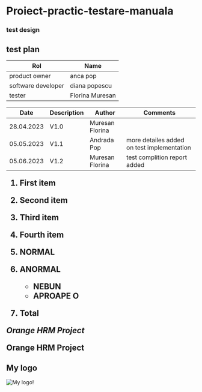 # Proiect-practic-testare-manuala
### test design
<h2> test plan
  
| Rol | Name|
|-----|------|
| product owner | anca pop |
| software developer | diana popescu |
  | tester | Florina Muresan |
  
  | Date | Description | Author | Comments |
|-----|------|-----|-----|
| 28.04.2023 | V1.0 | Muresan Florina |      |
| 05.05.2023 | V1.1 | Andrada Pop | more detailes added on test implementation   |
  | 05.06.2023 | V1.2 | Muresan Florina | test complition report added |
  
 1. First item
8. Second item
3. Third item
5. Fourth item
  
  1. NORMAL
  2. ANORMAL
     - NEBUN
     - APROAPE O
  3. Total 
  
*Orange HRM Project*
  
  **Orange HRM Project**
  
## My logo
  ![My logo!](https://github.com/FlorinaMuresan/Proiect-practic-testare-manuala/blob/main/app.ico/)
